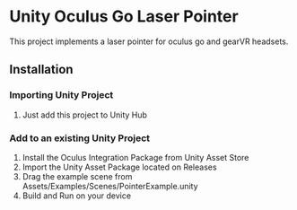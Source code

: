 # Unity Oculus Go Laser Pointer

This project implements a laser pointer for oculus go and gearVR headsets.

## Installation

### Importing Unity Project
1. Just add this project to Unity Hub

### Add to an existing Unity Project
1. Install the Oculus Integration Package from Unity Asset Store
2. Import the Unity Asset Package located on Releases
3. Drag the example scene from Assets/Examples/Scenes/PointerExample.unity
4. Build and Run on your device